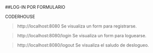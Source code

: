 ##LOG-IN POR FORMULARIO

CODERHOUSE

>http://localhost:8080 Se visualiza un form para registrarse.
 
>http://localhost:8080/login Se visualiza un form para loguearse.
 
>http://localhost:8080/logout Se visualiza el saludo de deslogueo.